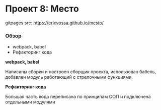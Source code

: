 # Проект 8: Место

gitpages src: https://erixvossa.github.io/mesto/

### Обзор

* webpack, babel
* Рефакторинг кода

**webpack, babel**

Написаны сборки и настроен сборщик проекта, использован бабель, добавлен модуль работающий с стрелочными функциями.

**Рефакторинг кода**

Большая часть кода переписана по принципам ООП и подключена отдельными модулями
